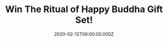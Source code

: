 ---
campaign-uuid: "c-156a21a9-38d5-4d00-a6c2-1d4e5575ee35"
type: "Competition"
category: "Gifts"
date: "2020-02-12T06:00:00.000Z"
end-date: "2020-04-12T23:59:00.000Z"
disable-form: false
is_promoted: true
has_entry_page: true
title: "Win The Ritual of Happy Buddha Gift Set!"
competition-description: "<p>This wonderful gift pack is the perfect present for a\
  \ friend or family member or for treating yourself! Contains a Shower Foam, body\
  \ scrub, body cream and mini fragrance sticks. With these fresh and revitalising\
  \ products you will create a moment of happiness every day. </p>\n<p>Enter below\
  \ for a chance to win!</p>\n"
hero-header: "Win The Ritual of Happy Buddha Gift Set!"
terms-confirmation: "N/A"
banner-img: "https://assets.expresslyapp.com/asset-a22f5cda-45ff-4e4d-ae38-7b6b82cdde3f.jpg"
logo-left-href: "http://club.expressly.io"
logo-left-image: "https://assets.expresslyapp.com/asset-4b758315-bca4-44c2-8b4b-618ed86cbf19.jpg"
logo-left-title: "Expressly Club"
bg-image-hero: "https://assets.expresslyapp.com/asset-5152ffd9-45b1-4f77-a476-13d87fd8a585.jpg"
bg-image-first: "https://assets.expresslyapp.com/asset-ab3c5e03-91cf-4592-b3ee-d2917242eb80.jpg"
section1-content: "<p>This wonderful gift pack is the perfect present for a friend\
  \ or family member or for treating yourself! Contains a Shower Foam, body scrub,\
  \ body cream and mini fragrance sticks. With these fresh and revitalising products\
  \ you will create a moment of happiness every day.</p>\n<p>Brighten your mood with\
  \ the fragrance of Sweet Orange and Cedar Wood. You can give the gift box a second\
  \ life by keeping photographs, letters, or other items in it. Free re-usable luxury\
  \ storage box. Luxurious, sensitive and essential bath, body & home products.</p>\n"
entry-title: "Win The Ritual of Happy Buddha Gift Set!"
entry-content: "<p>Enter the draw to win The Ritual of Happy Buddha Gift Set by completing\
  \ the form below before 23:59 on the 12th of April 2020.</p>\n"
has-winner: false
prize-description: "The Ritual of Happy Buddha Gift Set!"
special-conditions: "Multiple entries are allowed up to one every day."
country-restrictions:
- "GB"
---